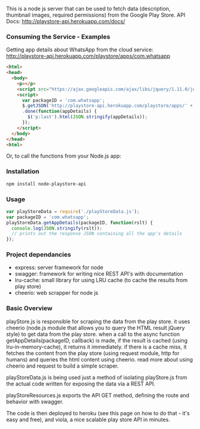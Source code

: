 This is a node js server that can be used to fetch data (description, thumbnail images, required permissions) from the Google Play Store. API Docs: http://playstore-api.herokuapp.com/docs/


### Consuming the Service - Examples

Getting app details about WhatsApp from the cloud service:
http://playstore-api.herokuapp.com/playstore/apps/com.whatsapp

```html
<html>
<head>
  <body>
    <p></p>
    <script src="https://ajax.googleapis.com/ajax/libs/jquery/1.11.0/jquery.min.js"></script>
    <script>
      var packageID = 'com.whatsapp';
      $.getJSON('http://playstore-api.herokuapp.com/playstore/apps/' + packageID)
      .done(function(appDetails) {
        $('p:last').html(JSON.stringify(appDetails));
      });
    </script>
  </body>
</head>
<html>
```

Or, to call the functions from your Node.js app:

### Installation

```bash
npm install node-playstore-api 
```

### Usage

```javascript
var playStoreData = require('./playStoreData.js');
var packageID = 'com.whatsapp';
playStoreData.getAppDetails(packageID, function(rslt) {         
  console.log(JSON.stringify(rslt));
  // prints out the response JSON containing all the app's details
});
```

### Project dependancies

- express: server framework for node
- swagger: framework for writing nice REST API's with documentation 
- lru-cache: small library for using LRU cache (to cache the results from play store)
- cheerio: web scrapper for node js

### Basic Overview

playStore.js is responsible for scraping the data from the play store. it uses cheerio (node.js module that allows you to query the HTML result jQuery style) to get data from the play store. when a call to the async function getAppDetails(packageID, callback) is made, if the result is cached (using lru-in-memory-cache), it returns it immediately. if there is a cache miss, it fetches the content from the play store (using request module, http for humans) and queries the html content using cheerio. read more about using cheerio and request to build a simple scraper. 

playStoreData.js is being used just a method of isolating playStore.js from the actual code written for exposing the data via a REST API. 

playStoreResources.js exports the API GET method, defining the route and behavior with swagger. 

The code is then deployed to heroku (see this page on how to do that - it's easy and free), and viola, a nice scalable play store API in minutes.
